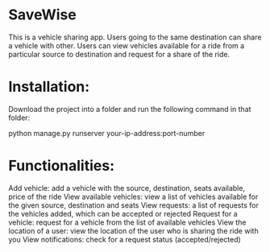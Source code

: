 # SaveWise
This is a vehicle sharing app. Users going to the same destination can share a vehicle with other. Users can view vehicles available for a ride from a particular source to destination and request for a share of the ride.


# Installation: 
Download the project into a folder and run the following command in that folder:

python manage.py runserver your-ip-address:port-number


# Functionalities:

Add vehicle: add a vehicle with the source, destination, seats available, price of the ride
View available vehicles: view a list of vehicles available for the given source, destination and seats
View requests: a list of requests for the vehicles added, which can be accepted or rejected
Request for a vehicle: request for a vehicle from the list of available vehicles
View the location of a user: view the location of the user who is sharing the ride with you
View notifications: check for a request status (accepted/rejected)

